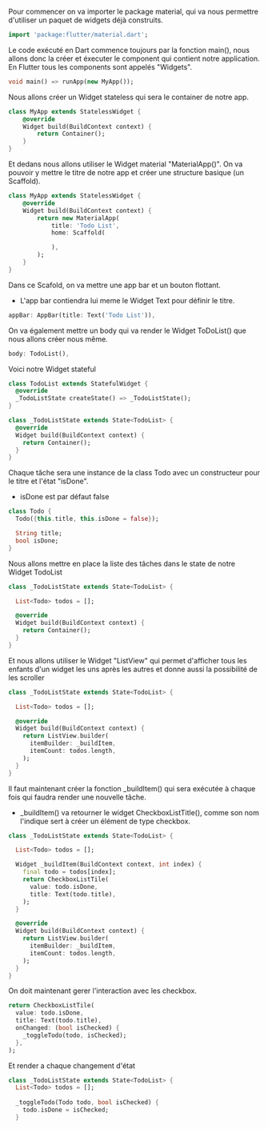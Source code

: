 Pour commencer on va importer le package material, qui va nous permettre d'utiliser un paquet de widgets déjà construits.

```dart
import 'package:flutter/material.dart';
``` 

Le code exécuté en Dart commence toujours par la fonction main(), nous allons donc la créer et éxecuter le component qui contient notre application.
En Flutter tous les components sont appelés "Widgets".

```dart
void main() => runApp(new MyApp());
``` 

Nous allons créer un Widget stateless qui sera le container de notre app.

```dart
class MyApp extends StatelessWidget {
    @override
    Widget build(BuildContext context) {
        return Container();
    }
}
``` 
Et dedans nous allons utiliser le Widget material "MaterialApp()".
On va pouvoir y mettre le titre de notre app et créer une structure basique (un Scaffold).

```dart
class MyApp extends StatelessWidget {
    @override
    Widget build(BuildContext context) {
        return new MaterialApp(
            title: 'Todo List',
            home: Scaffold(

            ),
        );
    }
}
``` 

Dans ce Scafold, on va mettre une app bar et un bouton flottant.
* L'app bar contiendra lui meme le Widget Text pour définir le titre.

```dart
appBar: AppBar(title: Text('Todo List')),
```

On va également mettre un body qui va render le Widget ToDoList() que nous allons créer nous même.

```dart
body: TodoList(),
```

Voici notre Widget stateful 
```dart
class TodoList extends StatefulWidget {
  @override
  _TodoListState createState() => _TodoListState();
}

class _TodoListState extends State<TodoList> {
  @override
  Widget build(BuildContext context) {
    return Container();
  }
}
```

Chaque tâche sera une instance de la class Todo avec un constructeur pour le titre et l'état "isDone".
* isDone est par défaut false 

```dart
class Todo {
  Todo({this.title, this.isDone = false});

  String title;
  bool isDone;
}
```

Nous allons mettre en place la liste des tâches dans le state de notre Widget TodoList

```dart
class _TodoListState extends State<TodoList> {

  List<Todo> todos = [];

  @override
  Widget build(BuildContext context) {
    return Container();
  }
}
```
Et nous allons utiliser le Widget "ListView" qui permet d'afficher tous les enfants d'un widget les uns après les autres et donne aussi la possibilité de les scroller

```dart
class _TodoListState extends State<TodoList> {

  List<Todo> todos = [];

  @override
  Widget build(BuildContext context) {
    return ListView.builder(
      itemBuilder: _buildItem,
      itemCount: todos.length,
    );
  }
}
```

Il faut maintenant créer la fonction _buildItem() qui sera exécutée à chaque fois qui faudra render une nouvelle tâche.

* _buildItem() va retourner le widget CheckboxListTitle(), comme son nom l'indique sert à créer un élément de type checkbox.
```dart
class _TodoListState extends State<TodoList> {

  List<Todo> todos = [];

  Widget _buildItem(BuildContext context, int index) {
    final todo = todos[index];
    return CheckboxListTile(
      value: todo.isDone,
      title: Text(todo.title),
    );
  }

  @override
  Widget build(BuildContext context) {
    return ListView.builder(
      itemBuilder: _buildItem,
      itemCount: todos.length,
    );
  }
}
```

On doit maintenant gerer l'interaction avec les checkbox.

```dart
return CheckboxListTile(
  value: todo.isDone,
  title: Text(todo.title),
  onChanged: (bool isChecked) {
    _toggleTodo(todo, isChecked);
  },
);
```
Et render a chaque changement d'état

```dart
class _TodoListState extends State<TodoList> {
  List<Todo> todos = [];
  
  _toggleTodo(Todo todo, bool isChecked) {
    todo.isDone = isChecked;
  }
```



